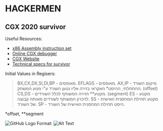 # HACKERMEN
## CGX 2020 survivor

Useful Resources:
- [x86 Assembly instruction set](https://c9x.me/x86)
- [Online CGX debugger](https://shooshx.github.io/corewars8086_js/war/page.html)
- [CGX Website](https://codeguru.co.il/Xtreme/)                                    
- [Technical specs for survivor](https://codeguru.co.il/Xtreme/tech3.htm)                           

Initial Values in Regisers:
>BX,CX,DX,SI,DI,BP - מאופסים.
>EFLAGS - מאופסים.
>AX,IP - מיקום השורד ההתחלתי, ההיסט* האקראי בזירה אליו נטען השורד ע"י מנוע המשחק. (offset)
>CS,DS - מקטע** הזירה המשותף לכלל השורדים. (segment)
>ES - מקטע  לזיכרון המשותף לשורדים מאותה קבוצה.
>SS - מקטע תחילת המחסנית האישית של השורד.
>SP - היסט תחילת המחסנית האישית של השורד.

*offset, **segment

![GitHub Logo](/images/logo.png)
Format: ![Alt Text](url)
